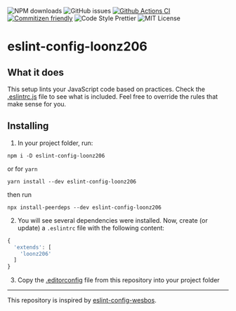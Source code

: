 ![NPM downloads](https://img.shields.io/npm/dm/eslint-config-loonz206)
![GitHub issues](https://img.shields.io/github/issues/loonz206/eslint-config-loonz206)
[![Github Actions CI](https://github.com/Loonz206/eslint-config-loonz206/actions/workflows/ci.yml/badge.svg?branch=main)](https://github.com/Loonz206/eslint-config-loonz206/actions/workflows/ci.yml)
[![Commitizen friendly](https://img.shields.io/badge/commitizen-friendly-brightgreen.svg)](http://commitizen.github.io/cz-cli/)
![Code Style Prettier](https://img.shields.io/badge/code_style-prettier-ff69b4.svg)
![MIT License](https://img.shields.io/badge/license-MIT-red.svg?style=flat)

# eslint-config-loonz206

## What it does

This setup lints your JavaScript code based on practices. Check the [.eslintrc.js](https://github.com/loonz206/eslint-config-loonz206/blob/main/.eslintrc.js) file to see what is included. Feel free to override the rules that make sense for you.

## Installing

1. In your project folder, run:

```
npm i -D eslint-config-loonz206
```

or for `yarn`

```
yarn install --dev eslint-config-loonz206
```

then run

```
npx install-peerdeps --dev eslint-config-loonz206
```

2. You will see several dependencies were installed. Now, create (or update) a `.eslintrc` file with the following content:

```js
{
  'extends': [
    'loonz206'
  ]
}
```

3. Copy the [.editorconfig](https://github.com/loonz206/eslint-config-loonz206/blob/main/.editorconfig) file from this repository into your project folder

---

This repository is inspired by [eslint-config-wesbos](https://github.com/wesbos/eslint-config-wesbos).
